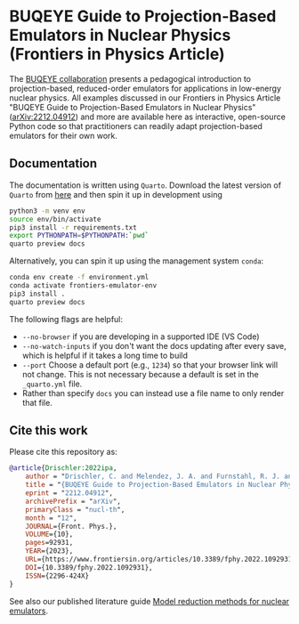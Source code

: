 
# BUQEYE Guide to Projection-Based Emulators in Nuclear Physics (Frontiers in Physics Article)

The [BUQEYE collaboration](https://buqeye.github.io/) presents a pedagogical introduction to projection-based, reduced-order emulators for applications in low-energy nuclear physics.
All examples discussed in our Frontiers in Physics Article "BUQEYE Guide to Projection-Based Emulators in Nuclear Physics" ([arXiv:2212.04912](https://arxiv.org/abs/2212.04912)) and more are available here as interactive, open-source Python code so that practitioners can readily adapt projection-based emulators for their own work.


## Documentation

The documentation is written using `Quarto`.
Download the latest version of `Quarto` from [here](https://quarto.org/) and then spin it up in development using

```bash
python3 -m venv env
source env/bin/activate
pip3 install -r requirements.txt
export PYTHONPATH=$PYTHONPATH:`pwd`
quarto preview docs
```

Alternatively, you can spin it up using the management system `conda`:
```bash
conda env create -f environment.yml
conda activate frontiers-emulator-env
pip3 install .
quarto preview docs
```

The following flags are helpful:

* `--no-browser` if you are developing in a supported IDE (VS Code)
* `--no-watch-inputs` if you don't want the docs updating after every save, which is helpful if it takes a long time to build
* `--port` Choose a default port (e.g., `1234`) so that your browser link will not change. This is not necessary because a default is set in the `_quarto.yml` file.
* Rather than specify `docs` you can instead use a file name to only render that file.

## Cite this work

Please cite this repository as:

```bibtex
@article{Drischler:2022ipa,
    author = "Drischler, C. and Melendez, J. A. and Furnstahl, R. J. and Garcia, A. J. and Zhang, Xilin",
    title = "{BUQEYE Guide to Projection-Based Emulators in Nuclear Physics}",
    eprint = "2212.04912",
    archivePrefix = "arXiv",
    primaryClass = "nucl-th",
    month = "12",
    JOURNAL={Front. Phys.},      
    VOLUME={10},
    pages=92931,
    YEAR={2023},      
    URL={https://www.frontiersin.org/articles/10.3389/fphy.2022.1092931},       
    DOI={10.3389/fphy.2022.1092931},      
    ISSN={2296-424X}   
}
```

See also our published literature guide [Model reduction methods for nuclear emulators](https://inspirehep.net/literature/2049517).
